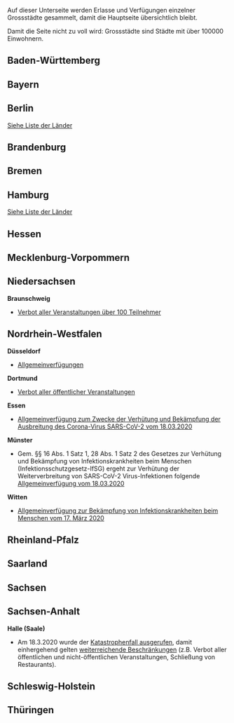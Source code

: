 Auf dieser Unterseite werden Erlasse und Verfügungen einzelner
Grossstädte gesammelt, damit die Hauptseite übersichtlich bleibt.

Damit die Seite nicht zu voll wird: Grossstädte sind Städte mit über
100000 Einwohnern.

## Baden-Württemberg

## Bayern

## Berlin

[Siehe Liste der Länder](/README.md)

## Brandenburg

## Bremen

## Hamburg

[Siehe Liste der Länder](/README.md)

## Hessen

## Mecklenburg-Vorpommern

## Niedersachsen

**Braunschweig**

  - [Verbot aller Veranstaltungen über 100
    Teilnehmer](https://www.braunschweig.de/politik_verwaltung/bekanntmachungen/oeffentliche/geaenderte_Allgemeinverfuegung_Corona_Veranstaltungen.pdf)

## Nordrhein-Westfalen

**Düsseldorf**

  - [Allgemeinverfügungen](https://www.duesseldorf.de/leben-in-duesseldorf/informationen-zum-coronavirus/allgemeinverfuegungen-der-landeshauptstadt-duesseldorf/)
  
**Dortmund**

  - [Verbot aller öffentlicher
    Veranstaltungen](https://www.dortmund.de/media/downloads/pdf/bekanntmachungen/db_2020/dobeka_11_2020_Extraausgabe.pdf)

**Essen**
  - [Allgemeinverfügung zum Zwecke der Verhütung und Bekämpfung der Ausbreitung des Corona-Virus SARS-CoV-2 vom 18.03.2020](https://media.essen.de/media/wwwessende/aemter/32/Coronavirus_20200318_Allgemeinverfuegung_Stadt_Essen.pdf)

**Münster**

  - Gem. §§ 16 Abs. 1 Satz 1, 28 Abs. 1 Satz 2 des Gesetzes zur
    Verhütung und Bekämpfung von Infektionskrankheiten beim Menschen
    (Infektionsschutzgesetz-IfSG) ergeht zur Verhütung der
    Weiterverbreitung von SARS-CoV-2 Virus-Infektionen folgende
    [Allgemeinverfügung
    vom 18.03.2020](https://www.muenster.de/muenster_media/PDF/Allgemeinverf%C3%BCgung.pdf)

**Witten**
  - [Allgemeinverfügung zur Bekämpfung von Infektionskrankheiten beim Menschen vom 17. März 2020](https://www.witten.de/fileadmin/user_upload/Bilder/ref02/Bekanntmachung/Amtsblatt_2020/AB-08.pdf)

## Rheinland-Pfalz

## Saarland

## Sachsen

## Sachsen-Anhalt

**Halle (Saale)**

 - Am 18.3.2020 wurde der [Katastrophenfall ausgerufen](https://www.halle.de/push.aspx?s=downloads/News/45334/vermerk_eintritt_des_katastrophenfalles.pdf), damit einhergehend gelten [weiterreichende Beschränkungen](https://www.halle.de/de/Verwaltung/Presseportal/Nachrichten/index.aspx?NewsId=45334) (z.B. Verbot aller öffentlichen und nicht-öffentlichen Veranstaltungen, Schließung von Restaurants).

## Schleswig-Holstein

## Thüringen
